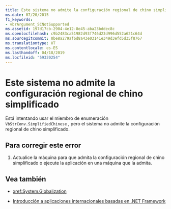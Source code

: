 ```yaml
---
title: Este sistema no admite la configuración regional de chino simplificado
ms.date: 07/20/2015
f1_keywords:
- vbrArgument_SCNotSupported
ms.assetid: 197d17cb-2904-4e12-8e45-aba23bddec8c
ms.openlocfilehash: c9b2483ca51982d93f746d23d996d552a621c64d
ms.sourcegitcommit: 0be8a279af6d8a43e03141e349d3efd5d35f8767
ms.translationtype: HT
ms.contentlocale: es-ES
ms.lasthandoff: 04/18/2019
ms.locfileid: "59320254"
---
```

# <a name="this-system-does-not-contain-support-for-the-simplifiedchinese-locale"></a>Este sistema no admite la configuración regional de chino simplificado
Está intentando usar el miembro de enumeración `VbStrConv.SimplifiedChinese` , pero el sistema no admite la configuración regional de chino simplificado.  
  
## <a name="to-correct-this-error"></a>Para corregir este error  
  
1. Actualice la máquina para que admita la configuración regional de chino simplificado o ejecute la aplicación en una máquina que la admita.  
  
## <a name="see-also"></a>Vea también

- <xref:System.Globalization>

- [Introducción a aplicaciones internacionales basadas en .NET Framework](/visualstudio/ide/introduction-to-international-applications-based-on-the-dotnet-framework)
